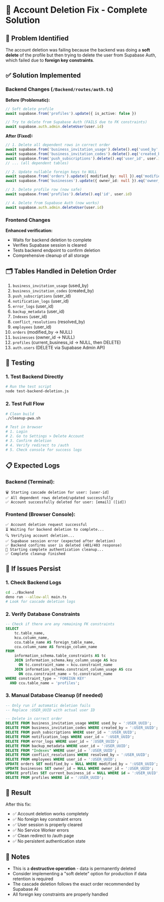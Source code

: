 # 🔧 Account Deletion Fix - Complete Solution

## 🎯 Problem Identified

The account deletion was failing because the backend was doing a **soft delete** of the profile but then trying to delete the user from Supabase Auth, which failed due to **foreign key constraints**.

## ✅ Solution Implemented

### Backend Changes (`/Backend/routes/auth.ts`)

**Before (Problematic):**
```typescript
// Soft delete profile
await supabase.from('profiles').update({ is_active: false })

// Try to delete from Supabase Auth (FAILS due to FK constraints)
await supabase.auth.admin.deleteUser(user.id)
```

**After (Fixed):**
```typescript
// 1. Delete all dependent rows in correct order
await supabase.from('business_invitation_usage').delete().eq('used_by', user.id)
await supabase.from('business_invitation_codes').delete().eq('created_by', user.id)
await supabase.from('push_subscriptions').delete().eq('user_id', user.id)
// ... (all dependent tables)

// 2. Update nullable foreign keys to NULL
await supabase.from('orders').update({ modified_by: null }).eq('modified_by', user.id)
await supabase.from('businesses').update({ owner_id: null }).eq('owner_id', user.id)

// 3. Delete profile row (now safe)
await supabase.from('profiles').delete().eq('id', user.id)

// 4. Delete from Supabase Auth (now works)
await supabase.auth.admin.deleteUser(user.id)
```

### Frontend Changes

**Enhanced verification:**
- Waits for backend deletion to complete
- Verifies Supabase session is cleared
- Tests backend endpoint to confirm deletion
- Comprehensive cleanup of all storage

## 🗂️ Tables Handled in Deletion Order

1. `business_invitation_usage` (used_by)
2. `business_invitation_codes` (created_by)
3. `push_subscriptions` (user_id)
4. `notification_logs` (user_id)
5. `error_logs` (user_id)
6. `backup_metadata` (user_id)
7. `Indexes` (user_id)
8. `conflict_resolutions` (resolved_by)
9. `employees` (user_id)
10. `orders` (modified_by → NULL)
11. `businesses` (owner_id → NULL)
12. `profiles` (current_business_id → NULL, then DELETE)
13. `auth.users` (DELETE via Supabase Admin API)

## 🧪 Testing

### 1. Test Backend Directly
```bash
# Run the test script
node test-backend-deletion.js
```

### 2. Test Full Flow
```bash
# Clean build
./cleanup-pwa.sh

# Test in browser
# 1. Login
# 2. Go to Settings > Delete Account
# 3. Confirm deletion
# 4. Verify redirect to /auth
# 5. Check console for success logs
```

## 📋 Expected Logs

### Backend (Terminal):
```
🗑️ Starting cascade deletion for user: [user-id]
✅ All dependent rows deleted/updated successfully
✅ Account successfully deleted for user: [email] ([id])
```

### Frontend (Browser Console):
```
✅ Account deletion request successful
⏳ Waiting for backend deletion to complete...
🔍 Verifying account deletion...
✅ Supabase session error (expected after deletion)
✅ Backend confirms user is deleted (401/403 response)
🧹 Starting complete authentication cleanup...
✅ Complete cleanup finished
```

## 🚨 If Issues Persist

### 1. Check Backend Logs
```bash
cd ../Backend
deno run --allow-all main.ts
# Look for cascade deletion logs
```

### 2. Verify Database Constraints
```sql
-- Check if there are any remaining FK constraints
SELECT 
    tc.table_name, 
    kcu.column_name, 
    ccu.table_name AS foreign_table_name,
    ccu.column_name AS foreign_column_name 
FROM 
    information_schema.table_constraints AS tc 
    JOIN information_schema.key_column_usage AS kcu
      ON tc.constraint_name = kcu.constraint_name
    JOIN information_schema.constraint_column_usage AS ccu
      ON ccu.constraint_name = tc.constraint_name
WHERE constraint_type = 'FOREIGN KEY' 
  AND ccu.table_name = 'profiles';
```

### 3. Manual Database Cleanup (if needed)
```sql
-- Only run if automatic deletion fails
-- Replace :USER_UUID with actual user ID

-- Delete in correct order
DELETE FROM business_invitation_usage WHERE used_by = ':USER_UUID';
DELETE FROM business_invitation_codes WHERE created_by = ':USER_UUID';
DELETE FROM push_subscriptions WHERE user_id = ':USER_UUID';
DELETE FROM notification_logs WHERE user_id = ':USER_UUID';
DELETE FROM error_logs WHERE user_id = ':USER_UUID';
DELETE FROM backup_metadata WHERE user_id = ':USER_UUID';
DELETE FROM "Indexes" WHERE user_id = ':USER_UUID';
DELETE FROM conflict_resolutions WHERE resolved_by = ':USER_UUID';
DELETE FROM employees WHERE user_id = ':USER_UUID';
UPDATE orders SET modified_by = NULL WHERE modified_by = ':USER_UUID';
UPDATE businesses SET owner_id = NULL WHERE owner_id = ':USER_UUID';
UPDATE profiles SET current_business_id = NULL WHERE id = ':USER_UUID';
DELETE FROM profiles WHERE id = ':USER_UUID';
```

## 🎯 Result

After this fix:
- ✅ Account deletion works completely
- ✅ No foreign key constraint errors
- ✅ User session is properly cleared
- ✅ No Service Worker errors
- ✅ Clean redirect to /auth page
- ✅ No persistent authentication state

## 📝 Notes

- This is a **destructive operation** - data is permanently deleted
- Consider implementing a "soft delete" option for production if data retention is required
- The cascade deletion follows the exact order recommended by Supabase AI
- All foreign key constraints are properly handled
